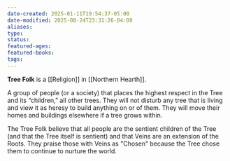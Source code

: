 ```yaml
---
date-created: 2025-01-11T19:54:37-05:00
date-modified: 2025-08-24T23:31:26-04:00
aliases: 
type: 
status: 
featured-ages: 
featured-books: 
tags: 
---
```

**Tree Folk** is a [[Religion]] in [[Northern Hearth]].

A group of people (or a society) that places the highest respect in the Tree and its “children,” all other trees. They will not disturb any tree that is living and view it as heresy to build anything on or of them. They will move their homes and buildings elsewhere if a tree grows within.

The Tree Folk believe that all people are the sentient children of the Tree (and that the Tree itself is sentient) and that Veins are an extension of the Roots. They praise those with Veins as "Chosen" because the Tree chose them to continue to nurture the world.
